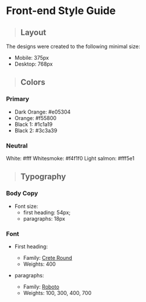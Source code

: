 # Front-end Style Guide

>## Layout

The designs were created to the following minimal size:

- Mobile: 375px
- Desktop: 768px

>## Colors

### Primary

- Dark Orange: #e05304
- Orange: #f55800
- Black 1: #1c1a19
- Black 2: #3c3a39

### Neutral

White: #fff
Whitesmoke: #f4f1f0
Light salmon: #fff5e1

>## Typography

### Body Copy

- Font size: 
    - first heading: 54px;
    - paragraphs: 18px

### Font

- First heading:
    - Family: [Crete Round](https://fonts.google.com/specimen/Crete+Round)
    - Weights: 400

- paragraphs:
    - Family: [Roboto](https://fonts.google.com/specimen/Roboto)
    - Weights: 100, 300, 400, 700
